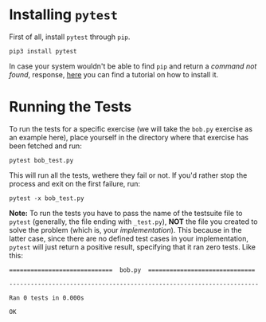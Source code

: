 # Installing `pytest`

First of all, install `pytest` through `pip`.
```
pip3 install pytest
```
In case your system wouldn't be able to find `pip` and return a _command not found_, response,  [here](https://pip.pypa.io/en/stable/installing/) you can find a tutorial on how to install it.

# Running the Tests

To run the tests for a specific exercise (we will take the `bob.py` exercise as an example here), place yourself in the directory where that exercise has been fetched and run:

```
pytest bob_test.py
```

This will run all the tests, wethere they fail or not. If you'd rather stop the process and exit on the first failure, run:

```
pytest -x bob_test.py
```

**Note:** To run the tests you have to pass the name of the testsuite file to `pytest` (generally, the file ending with `_test.py`), **NOT** the file you created to solve the problem (which is, your _implementation_). This because in the latter case, since there are no defined test cases in your implementation, `pytest` will just return a positive result, specifying that it ran zero tests. Like this:

```
=============================  bob.py  ==============================

----------------------------------------------------------------------

Ran 0 tests in 0.000s

OK
```
